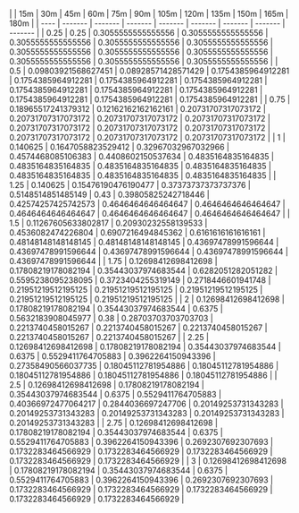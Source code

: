 | | 15m | 30m | 45m | 60m | 75m | 90m | 105m | 120m | 135m | 150m | 165m | 180m | 
| ---- | ------- | ------- | ------- | ------- | ------- | ------- | ------- | ------- |
| 0.25 | 0.25 | 0.3055555555555556 | 0.3055555555555556 | 0.3055555555555556 | 0.3055555555555556 | 0.3055555555555556 | 0.3055555555555556 | 0.3055555555555556 | 0.3055555555555556 | 0.3055555555555556 | 0.3055555555555556 | 0.3055555555555556 | 
| 0.5 | 0.09803921568627451 | 0.08928571428571429 | 0.1754385964912281 | 0.1754385964912281 | 0.1754385964912281 | 0.1754385964912281 | 0.1754385964912281 | 0.1754385964912281 | 0.1754385964912281 | 0.1754385964912281 | 0.1754385964912281 | 0.1754385964912281 | 
| 0.75 | 0.18965517241379312 | 0.12162162162162161 | 0.20731707317073172 | 0.20731707317073172 | 0.20731707317073172 | 0.20731707317073172 | 0.20731707317073172 | 0.20731707317073172 | 0.20731707317073172 | 0.20731707317073172 | 0.20731707317073172 | 0.20731707317073172 | 
| 1 | 0.140625 | 0.1647058823529412 | 0.32967032967032966 | 0.4574468085106383 | 0.4408602150537634 | 0.4835164835164835 | 0.4835164835164835 | 0.4835164835164835 | 0.4835164835164835 | 0.4835164835164835 | 0.4835164835164835 | 0.4835164835164835 | 
| 1.25 | 0.140625 | 0.15476190476190477 | 0.37373737373737376 | 0.5148514851485149 | 0.43 | 0.39805825242718446 | 0.42574257425742573 | 0.4646464646464647 | 0.4646464646464647 | 0.4646464646464647 | 0.4646464646464647 | 0.4646464646464647 | 
| 1.5 | 0.11267605633802817 | 0.20930232558139533 | 0.4536082474226804 | 0.6907216494845362 | 0.6161616161616161 | 0.48148148148148145 | 0.48148148148148145 | 0.43697478991596644 | 0.43697478991596644 | 0.43697478991596644 | 0.43697478991596644 | 0.43697478991596644 | 
| 1.75 | 0.12698412698412698 | 0.17808219178082194 | 0.35443037974683544 | 0.6282051282051282 | 0.5595238095238095 | 0.3723404255319149 | 0.2718446601941748 | 0.21951219512195125 | 0.21951219512195125 | 0.21951219512195125 | 0.21951219512195125 | 0.21951219512195125 | 
| 2 | 0.12698412698412698 | 0.17808219178082194 | 0.35443037974683544 | 0.6375 | 0.5632183908045977 | 0.38 | 0.28703703703703703 | 0.2213740458015267 | 0.2213740458015267 | 0.2213740458015267 | 0.2213740458015267 | 0.2213740458015267 | 
| 2.25 | 0.12698412698412698 | 0.17808219178082194 | 0.35443037974683544 | 0.6375 | 0.5529411764705883 | 0.3962264150943396 | 0.27358490566037735 | 0.18045112781954886 | 0.18045112781954886 | 0.18045112781954886 | 0.18045112781954886 | 0.18045112781954886 | 
| 2.5 | 0.12698412698412698 | 0.17808219178082194 | 0.35443037974683544 | 0.6375 | 0.5529411764705883 | 0.40366972477064217 | 0.2844036697247706 | 0.20149253731343283 | 0.20149253731343283 | 0.20149253731343283 | 0.20149253731343283 | 0.20149253731343283 | 
| 2.75 | 0.12698412698412698 | 0.17808219178082194 | 0.35443037974683544 | 0.6375 | 0.5529411764705883 | 0.3962264150943396 | 0.2692307692307693 | 0.1732283464566929 | 0.1732283464566929 | 0.1732283464566929 | 0.1732283464566929 | 0.1732283464566929 | 
| 3 | 0.12698412698412698 | 0.17808219178082194 | 0.35443037974683544 | 0.6375 | 0.5529411764705883 | 0.3962264150943396 | 0.2692307692307693 | 0.1732283464566929 | 0.1732283464566929 | 0.1732283464566929 | 0.1732283464566929 | 0.1732283464566929 | 
